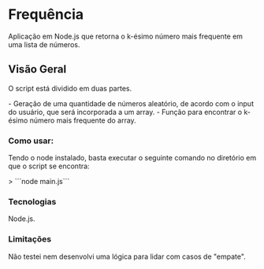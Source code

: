 # Frequência
<p>Aplicação em Node.js que retorna o k-ésimo número mais frequente em uma lista de números.</p>

## Visão Geral
<p>O script está dividido em duas partes.</p>
- Geração de uma quantidade de números aleatório, de acordo com o input do usuário, que será incorporada a um array.
- Função para encontrar o k-ésimo número mais frequente do array.

### Como usar:
<p>Tendo o node instalado, basta executar o seguinte comando no diretório em que o script se encontra:</p>
> ```node main.js```

### Tecnologias
<p>Node.js.</p>

### Limitações
<p>Não testei nem desenvolvi uma lógica para lidar com casos de "empate".</p>
